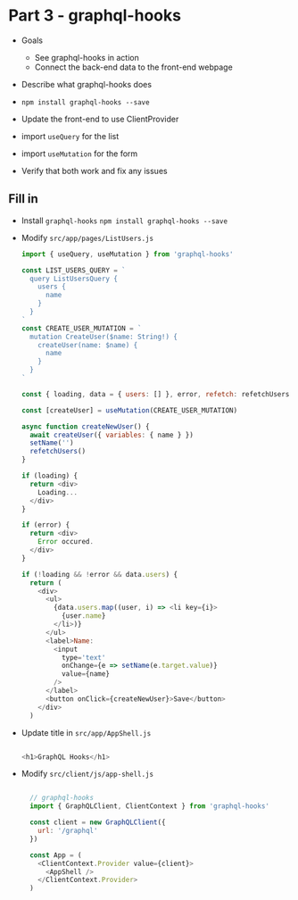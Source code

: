 # Part 3 - graphql-hooks

- Goals
  - See graphql-hooks in action
  - Connect the back-end data to the front-end webpage

- Describe what graphql-hooks does
- `npm install graphql-hooks --save`
- Update the front-end to use ClientProvider
- import `useQuery` for the list
- import `useMutation` for the form
- Verify that both work and fix any issues

## Fill in
- Install `graphql-hooks`
  `npm install graphql-hooks --save`

- Modify `src/app/pages/ListUsers.js`

  ```js
  import { useQuery, useMutation } from 'graphql-hooks'

  const LIST_USERS_QUERY = `
    query ListUsersQuery {
      users {
        name
      }
    }
  `
  const CREATE_USER_MUTATION = `
    mutation CreateUser($name: String!) {
      createUser(name: $name) {
        name
      }
    }
  `

  const { loading, data = { users: [] }, error, refetch: refetchUsers } = useQuery(LIST_USERS_QUERY)

  const [createUser] = useMutation(CREATE_USER_MUTATION)

  async function createNewUser() {
    await createUser({ variables: { name } })
    setName('')
    refetchUsers()
  }

  if (loading) {
    return <div>
      Loading...
    </div>
  }

  if (error) {
    return <div>
      Error occured.
    </div>
  }

  if (!loading && !error && data.users) {
    return (
      <div>
        <ul>
          {data.users.map((user, i) => <li key={i}>
            {user.name}
          </li>)}
        </ul>
        <label>Name:
          <input
            type='text'
            onChange={e => setName(e.target.value)}
            value={name}
          />
        </label>
        <button onClick={createNewUser}>Save</button>
      </div>
    )
  ```
- Update title in `src/app/AppShell.js`

    ```js

    <h1>GraphQL Hooks</h1>

    ```
- Modify `src/client/js/app-shell.js`

  ```js

    // graphql-hooks
    import { GraphQLClient, ClientContext } from 'graphql-hooks'

    const client = new GraphQLClient({
      url: '/graphql'
    })

    const App = (
      <ClientContext.Provider value={client}>
        <AppShell />
      </ClientContext.Provider>
    )

  ```
